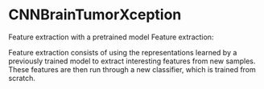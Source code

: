 # CNNBrainTumorXception
Feature extraction with a pretrained model Feature extraction:

Feature extraction consists of using the representations learned by a previously
trained model to extract interesting features from new samples. These features are
then run through a new classifier, which is trained from scratch.
